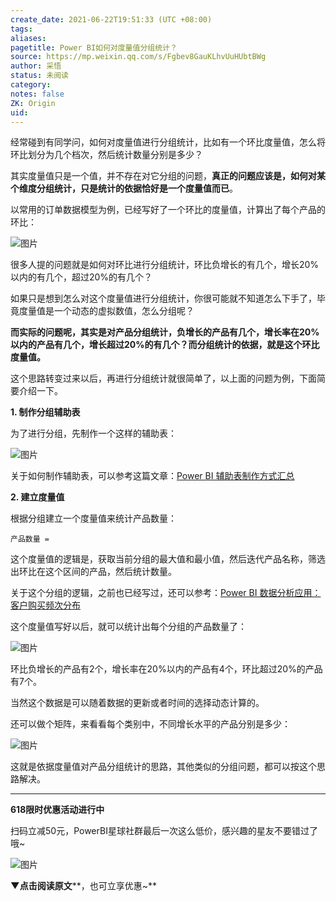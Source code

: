 ```yaml
---
create_date: 2021-06-22T19:51:33 (UTC +08:00)
tags:
aliases:
pagetitle: Power BI如何对度量值分组统计？
source: https://mp.weixin.qq.com/s/Fgbev8GauKLhvUuHUbtBWg
author: 采悟
status: 未阅读
category:
notes: false
ZK: Origin
uid:
---
```


经常碰到有同学问，如何对度量值进行分组统计，比如有一个环比度量值，怎么将环比划分为几个档次，然后统计数量分别是多少？  

其实度量值只是一个值，并不存在对它分组的问题，**真正的问题应该是，如何对某个维度分组统计，只是统计的依据恰好是一个度量值而已**。  

以常用的订单数据模型为例，已经写好了一个环比的度量值，计算出了每个产品的环比：  

![图片](https://mmbiz.qpic.cn/mmbiz_png/aHEbZtANQJNuzWM0glkrnYrMHqd0HeZwicpm2BUH0wp2zeicPOaWibIN02g1ib1J9veqso8hibAyhWme9HZeVHk9QGA/640?wx_fmt=png&wxfrom=5&wx_lazy=1&wx_co=1)

很多人提的问题就是如何对环比进行分组统计，环比负增长的有几个，增长20%以内的有几个，超过20%的有几个？

如果只是想到怎么对这个度量值进行分组统计，你很可能就不知道怎么下手了，毕竟度量值是一个动态的虚拟数值，怎么分组呢？

**而实际的问题呢，其实是对产品分组统计，负增长的产品有几个，增长率在20%以内的产品有几个，增长超过20%的有几个？而分组统计的依据，就是这个环比度量值。**

这个思路转变过来以后，再进行分组统计就很简单了，以上面的问题为例，下面简要介绍一下。

**1\. 制作分组辅助表**

为了进行分组，先制作一个这样的辅助表：

![图片](https://mmbiz.qpic.cn/mmbiz_png/aHEbZtANQJNuzWM0glkrnYrMHqd0HeZwKHDNZLibchGjLknExiaWib0I6xrTcJxmMqSYIib2JYUZ1PmCCYXHG9FsJw/640?wx_fmt=png&wxfrom=5&wx_lazy=1&wx_co=1)

关于如何制作辅助表，可以参考这篇文章：[Power BI 辅助表制作方式汇总](http://mp.weixin.qq.com/s?__biz=MzA4MzQwMjY4MA==&mid=2484071809&idx=1&sn=9e8f4916082c32cc0291a2e4e565f1fd&chksm=8e0c4756b97bce4087ec53dfb6e5380e7cb0662e73fa070f831e4283095505a5aced233e59c8&scene=21#wechat_redirect)

**2\. 建立度量值**

根据分组建立一个度量值来统计产品数量：

```
产品数量 = 
```

这个度量值的逻辑是，获取当前分组的最大值和最小值，然后迭代产品名称，筛选出环比在这个区间的产品，然后统计数量。

关于这个分组的逻辑，之前也已经写过，还可以参考：[Power BI 数据分析应用：客户购买频次分布](http://mp.weixin.qq.com/s?__biz=MzA4MzQwMjY4MA==&mid=2484070056&idx=1&sn=f03cc79148b1c420d25800be8c0380b9&chksm=8e0c4c7fb97bc56943e3552d9403aaf07e1bb12b24f8f248aab2891af38614f1065e289697e7&scene=21#wechat_redirect)

这个度量值写好以后，就可以统计出每个分组的产品数量了：  

![图片](https://mmbiz.qpic.cn/mmbiz_png/aHEbZtANQJNuzWM0glkrnYrMHqd0HeZwG98l0WJ8w2G5fGMbjGTMJxVhNPxgR9f4ulSAuUozZ9yCIzg2TsUN6A/640?wx_fmt=png&wxfrom=5&wx_lazy=1&wx_co=1)

环比负增长的产品有2个，增长率在20%以内的产品有4个，环比超过20%的产品有7个。

当然这个数据是可以随着数据的更新或者时间的选择动态计算的。  

还可以做个矩阵，来看看每个类别中，不同增长水平的产品分别是多少：

![图片](https://mmbiz.qpic.cn/mmbiz_png/aHEbZtANQJNuzWM0glkrnYrMHqd0HeZwapBd0frZOO2hQ4hUZVAsceUt6gOIX1b3hQSB10meC3psyJMXhybtNw/640?wx_fmt=png&wxfrom=5&wx_lazy=1&wx_co=1)

这就是依据度量值对产品分组统计的思路，其他类似的分组问题，都可以按这个思路解决。  

___

**618限时优惠活动进行中**

扫码立减50元，PowerBI星球社群最后一次这么低价，感兴趣的星友不要错过了哦~  

![图片](https://mmbiz.qpic.cn/mmbiz_png/aHEbZtANQJNKwl8qibtr4ZxJ7WPtps7CJMHA1vEqTmWWpyDWxfbMJPiamUDJiaJHCKugTdIyLfpUmhWLofHFS3tBw/640?wx_fmt=png&wxfrom=5&wx_lazy=1&wx_co=1)

**▼****点击****阅读原文****，也可立享优惠~**
